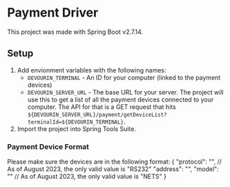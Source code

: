# Payment Driver

This project was made with Spring Boot v2.7.14.

## Setup

1. Add envionment variables with the following names:
   - `DEVOURIN_TERMINAL` - An ID for your computer (linked to the payment devices)
   - `DEVOURIN_SERVER_URL` - The base URL for your server. The project will use this to get a list of all the payment devices connected to your computer. The API for that is a GET request that hits `${DEVOURIN_SERVER_URL}/payment/getDeviceList?terminalId=${DEVOURIN_TERMINAL}`.
2. Import the project into Spring Tools Suite.

### Payment Device Format
 Please make sure the devices are in the following format:
 {
    "protocol": "", // As of August 2023, the only valid value is "RS232"
    "address": "",
    "model": "" // As of August 2023, the only valid value is "NETS"
}
